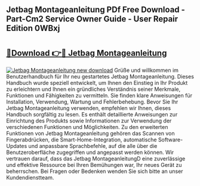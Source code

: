 ## Jetbag Montageanleitung PDf Free Download - Part-Cm2 Service Owner Guide - User Repair Edition 0WBxj

# <h2><a href="http://df7k0wf.blite.top/?on=Jetbag+Montageanleitung">🔗Download 👉🔴 Jetbag Montageanleitung</a></h2>

[![Jetbag Montageanleitung new download](https://i.imgur.com/lujVjoI.png)](http://df7k0wf.blite.top/?on=Jetbag+Montageanleitung)
Grüße und willkommen im Benutzerhandbuch für Ihr neu gestartetes Jetbag Montageanleitung. Dieses Handbuch wurde speziell entwickelt, um Ihnen den Einstieg in Ihr Produkt zu erleichtern und Ihnen ein gründliches Verständnis seiner Merkmale, Funktionen und Fähigkeiten zu vermitteln. Sie finden klare Anweisungen für Installation, Verwendung, Wartung und Fehlerbehebung. Bevor Sie Ihr Jetbag Montageanleitung verwenden, empfehlen wir Ihnen, dieses Handbuch sorgfältig zu lesen. Es enthält detaillierte Anweisungen zur Einrichtung des Produkts sowie Informationen zur Verwendung der verschiedenen Funktionen und Möglichkeiten. Zu den erweiterten Funktionen von Jetbag Montageanleitung gehören das Scannen von Fingerabdrücken, die Smart-Home-Integration, automatische Software-Updates und anpassbare Sprachbefehle, auf die alle über die Benutzeroberfläche zugegriffen und angepasst werden können. Wir vertrauen darauf, dass das Jetbag MontageanleitungD eine zuverlässige und effektive Ressource bei Ihren Bemühungen war, Ihr neues Gerät zu beherrschen. Bei Fragen oder Bedenken wenden Sie sich bitte an unser Kundendienstteam.
